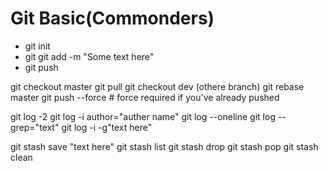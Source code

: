 
# Git Basic(Commonders)


* git init 
* git git add -m "Some text here"
* git push 

git checkout master
git pull
git checkout dev (othere branch)
git rebase master
git push --force # force required if you've already pushed

git log -2
git log -i author="auther name"
git log --oneline 
git log --grep="text"
git log -i -g"text here"

git stash save "text here"
git stash list
git stash drop 
git stash pop
git stash clean
